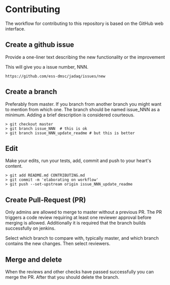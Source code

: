 # Contributing

The workflow for contributing to this repository is based on the GitHub
web interface.

## Create a github issue
Provide a one-liner text describing the new functionality or the improvement

This will give you a issue number, NNN.

    https://github.com/ess-dmsc/jadaq/issues/new

## Create a branch
Preferably from master. If you branch from another branch you might
want to mention from which one. The branch should be named issue_NNN
as a minimum. Adding a brief description is considered courteous.

    > git checkout master
    > git branch issue_NNN  # this is ok
    > git branch issue_NNN_update_readme # but this is better

## Edit
Make your edits, run your tests, add, commit and push to your heart's content.

    > git add README.md CONTRIBUTING.md
    > git commit -m 'elaborating on workflow'
    > git push --set-upstream origin issue_NNN_update_readme

## Create Pull-Request (PR)
Only admins are allowed to merge to master without a previous PR. The PR triggers a
code review requiring at least one reviewer approval before merging is allowed.
Additionally it is required that the branch builds successfully on jenkins.

Select which branch to compare with, typically master, and which branch contains the new changes.
Then select reviewers.

## Merge and delete
When the reviews and other checks have passed successfully you can merge the PR. After
that you should delete the branch.
